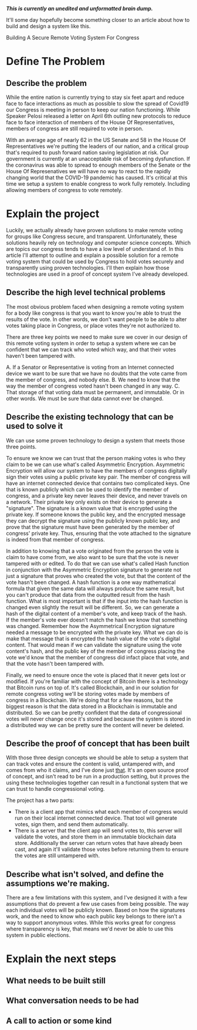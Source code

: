***This is currently an unedited and unformatted brain dump.***

It'll some day hopefully become something closer to an article about how to build and design a system like this.




Building A Secure Remote Voting System For Congress

# Define The Problem

## Describe the problem
While the entire nation is currently trying to stay six feet apart and reduce face to face interactions as much as possible to slow the spread of Covid19 our Congress is meeting in person to keep our nation functioning. While Speaker Pelosi released a letter on April 6th outling new protocols to reduce face to face interaction of members of the House Of Representatives, members of congress are still required to vote in person.

With an average age of nearly 62 in the US Senate and 58 in the House Of Representatives we're putting the leaders of our nation, and a critical group that's required to push forward nation saving legislation at risk. Our government is currently at an unacceptable risk of becoming dysfunction. If the coronavirus was able to spread to enough members of the Senate or the House Of Represenatives we will have no way to react to the rapidly changing world that the COVID-19 pandemic has caused. It's critical at this time we setup a system to enable congress to work fully remotely. Including allowing members of congress to vote remotely.

# Explain the project
Luckily, we actually already have proven solutions to make remote voting for groups like Congress secure, and transparent. Unfortunately, these solutions heavily rely on technology and computer science concepts. Which are topics our congress tends to have a low level of understand of. In this article I'll attempt to outline and explain a possible solution for a remote voting system that could be used by Congress to hold votes securely and transparently using proven technologies. I'll then explain how those technologies are used in a proof of concept system I've already developed.

## Describe the high level technical problems
The most obvious problem faced when designing a remote voting system for a body like congress is that you want to know you're able to trust the results of the vote. In other words, we don't want people to be able to alter votes taking place in Congress, or place votes they're not authorized to.

There are three key points we need to make sure we cover in our design of this remote voting system in order to setup a system where we can be confident that we can track who voted which way, and that their votes haven't been tampered with.

A. If a Senator or Representative is voting from an Internet connected device we want to be sure that we have no doubts that the vote came from the member of congress, and nobody else.
B. We need to know that the way the member of congress voted hasn't been changed in any way.
C. That storage of that voting data must be permanent, and immutable. Or in other words. We must be sure that data cannot ever be changed.

## Describe the existing technology that can be used to solve it
We can use some proven technology to design a system that meets those three points.

To ensure we know we can trust that the person making votes is who they claim to be we can use what's called Asymmetric Encryption. Asymmetric Encryption will allow our system to have the members of congress digitally sign their votes using a public private key pair. The member of congress will have an internet connected device that contains two complicated keys. One that is known publicly which can be used to identify the member of congress, and a private key never leaves their device, and never travels on a network.
Their private key only exists on their device to generate a "signature". The signature is a known value that is encrypted using the private key. If someone knows the public key, and the encrypted message they can decrypt the signature using the publicly known public key, and prove that the signature must have been generated by the member of congress' private key. Thus, ensuring that the vote attached to the signature is indeed from that member of congress.

In addition to knowing that a vote originated from the person the vote is claim to have come from, we also want to be sure that the vote is never tampered with or edited. To do that we can use what's called Hash function in conjunction with the Asymmetric Encryption signature to generate not just a signature that proves who created the vote, but that the content of the vote hasn't been changed.
A hash function is a one way mathematical formula that given the same data will always produce the same result, but you can't produce that data from the outputted result from the hash function. What is most important is that if the input into the hash function is changed even slightly the result will be different. So, we can generate a hash of the digital content of a member's vote, and keep track of the hash. If the member's vote ever doesn't match the hash we know that something was changed. Remember how the Asymmetrical Encryption signature needed a message to be encrypted with the private key. What we can do is make that message that is encrypted the hash value of the vote's digital content.
That would mean if we can validate the signature using the vote content's hash, and the public key of the member of congress placing the vote we'd know that the member of congress did infact place that vote, and that the vote hasn't been tampered with.

Finally, we need to ensure once the vote is placed that it never gets lost or modified. If you're familiar with the concept of Bitcoin there is a technology that Bitcoin runs on top of. It's called Blockchain, and in our solution for remote congress voting we'll be storing votes made by members of congress in a Blockchain. We're doing that for a few reasons, but the biggest reason is that the data stored in a Blockchain is immutable and distributed. So we can be pretty confident that the data of congressional votes will never change once it's stored and because the system is stored in a distributed way we can be pretty sure the content will never be deleted.

## Describe the proof of concept that has been built
With those three design concepts we should be able to setup a system that can track votes and ensure the content is valid, untampered with, and comes from who it claims, and I've done just [that](https://github.com/nathanmentley/RemoteCongress).
It's an open source proof of concept, and isn't read to be run in a production setting, but it proves the using these technologies together can result in a functional system that we can trust to handle congressional voting.

The project has a two parts:
* There is a client app that mimics what each member of congress would run on their local internet connected device. That tool will generate votes, sign them, and send them automatically.
* There is a server that the client app will send votes to, this server will validate the votes, and store them in an immutable blockchain data store. Additionally the server can return votes that have already been cast, and again it'll validate those votes before returning them to ensure the votes are still untampered with.

## Describe what isn't solved, and define the assumptions we're making.
There are a few limitations with this system, and I've designed it with a few assumptions that do prevent a few use cases from being possible. The way each individual votes will be publicly known. Based on how the signatures work, and the need to know who each public key belongs to there isn't a way to support anonymous votes. While this works great for congress where transparency is key, that means we'd never be able to use this system in public elections.

# Explain the next steps

## What needs to be built still
## What conversation needs to be had
## A call to action or some kind
